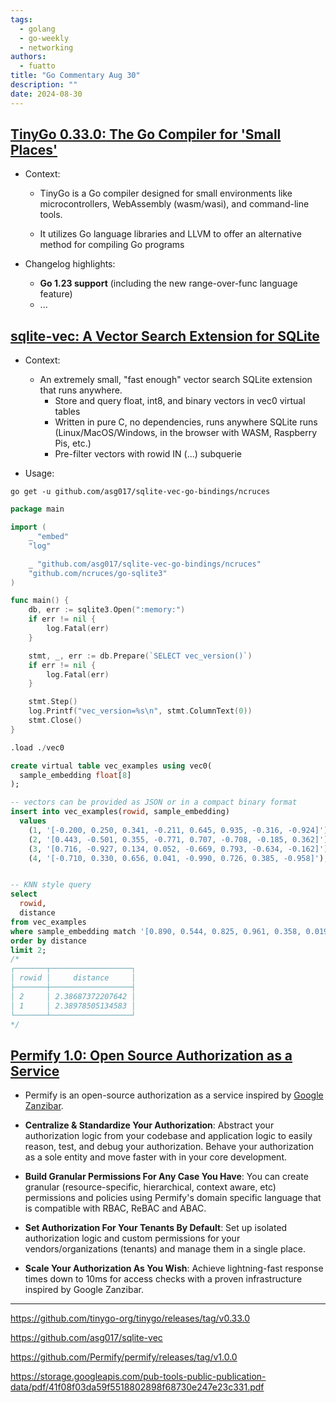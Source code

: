 ```yaml
---
tags:
  - golang
  - go-weekly
  - networking
authors:
  - fuatto
title: "Go Commentary Aug 30"
description: ""
date: 2024-08-30
---
```


## [TinyGo 0.33.0: The Go Compiler for 'Small Places'](https://github.com/tinygo-org/tinygo/releases/tag/v0.33.0)

- Context:

  - TinyGo is a Go compiler designed for small environments like microcontrollers, WebAssembly (wasm/wasi), and command-line tools.

  - It utilizes Go language libraries and LLVM to offer an alternative method for compiling Go programs

- Changelog highlights:

  - **Go 1.23 support** (including the new range-over-func language feature)
  - ...

## [sqlite-vec: A Vector Search Extension for SQLite](https://github.com/asg017/sqlite-vec)

- Context:

  - An extremely small, "fast enough" vector search SQLite extension that runs anywhere.
    - Store and query float, int8, and binary vectors in vec0 virtual tables
    - Written in pure C, no dependencies, runs anywhere SQLite runs (Linux/MacOS/Windows, in the browser with WASM, Raspberry Pis, etc.)
    - Pre-filter vectors with rowid IN (...) subquerie

- Usage:

```
go get -u github.com/asg017/sqlite-vec-go-bindings/ncruces
```

```go
package main

import (
	_ "embed"
	"log"

	_ "github.com/asg017/sqlite-vec-go-bindings/ncruces"
	"github.com/ncruces/go-sqlite3"
)

func main() {
	db, err := sqlite3.Open(":memory:")
	if err != nil {
		log.Fatal(err)
	}

	stmt, _, err := db.Prepare(`SELECT vec_version()`)
	if err != nil {
		log.Fatal(err)
	}

	stmt.Step()
	log.Printf("vec_version=%s\n", stmt.ColumnText(0))
	stmt.Close()
}
```


```sql
.load ./vec0

create virtual table vec_examples using vec0(
  sample_embedding float[8]
);

-- vectors can be provided as JSON or in a compact binary format
insert into vec_examples(rowid, sample_embedding)
  values
    (1, '[-0.200, 0.250, 0.341, -0.211, 0.645, 0.935, -0.316, -0.924]'),
    (2, '[0.443, -0.501, 0.355, -0.771, 0.707, -0.708, -0.185, 0.362]'),
    (3, '[0.716, -0.927, 0.134, 0.052, -0.669, 0.793, -0.634, -0.162]'),
    (4, '[-0.710, 0.330, 0.656, 0.041, -0.990, 0.726, 0.385, -0.958]');


-- KNN style query
select
  rowid,
  distance
from vec_examples
where sample_embedding match '[0.890, 0.544, 0.825, 0.961, 0.358, 0.0196, 0.521, 0.175]'
order by distance
limit 2;
/*
┌───────┬──────────────────┐
│ rowid │     distance     │
├───────┼──────────────────┤
│ 2     │ 2.38687372207642 │
│ 1     │ 2.38978505134583 │
└───────┴──────────────────┘
*/
```

## [Permify 1.0: Open Source Authorization as a Service](https://github.com/Permify/permify)

- Permify is an open-source authorization as a service inspired by [Google Zanzibar](https://storage.googleapis.com/pub-tools-public-publication-data/pdf/41f08f03da59f5518802898f68730e247e23c331.pdf).

- **Centralize & Standardize Your Authorization**: Abstract your authorization logic from your codebase and application logic to easily reason, test, and debug your authorization. Behave your authorization as a sole entity and move faster with in your core development.

- **Build Granular Permissions For Any Case You Have**: You can create granular (resource-specific, hierarchical, context aware, etc) permissions and policies using Permify's domain specific language that is compatible with RBAC, ReBAC and ABAC.

- **Set Authorization For Your Tenants By Default**: Set up isolated authorization logic and custom permissions for your vendors/organizations (tenants) and manage them in a single place.

- **Scale Your Authorization As You Wish**: Achieve lightning-fast response times down to 10ms for access checks with a proven infrastructure inspired by Google Zanzibar.

---

https://github.com/tinygo-org/tinygo/releases/tag/v0.33.0

https://github.com/asg017/sqlite-vec

https://github.com/Permify/permify/releases/tag/v1.0.0

https://storage.googleapis.com/pub-tools-public-publication-data/pdf/41f08f03da59f5518802898f68730e247e23c331.pdf

